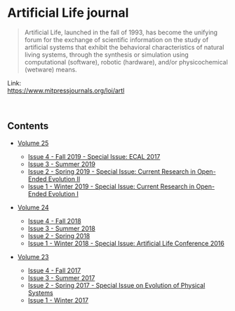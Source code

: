 # Artificial Life journal  

> Artificial Life, launched in the fall of 1993, has become the unifying forum for the exchange of scientific information on the study of artificial systems that exhibit the behavioral characteristics of natural living systems, through the synthesis or simulation using computational (software), robotic (hardware), and/or physicochemical (wetware) means.


Link:  
https://www.mitpressjournals.org/loi/artl

<br>

## Contents  
- [Volume 25](https://github.com/bioerrorlog/ALife-OpenAccess-Papers/tree/master/Artificial-Life-journal/Volume_25)

    - [Issue 4 - Fall 2019 - Special Issue: ECAL 2017](https://github.com/bioerrorlog/ALife-OpenAccess-Papers/tree/master/Artificial-Life-journal/Volume_25/Issue_4_Fall_2019_Special_Issue_ECAL_2017)
    - [Issue 3 - Summer 2019](https://github.com/bioerrorlog/ALife-OpenAccess-Papers/tree/master/Artificial-Life-journal/Volume_25/Issue_3_Summer_2019)
    - [Issue 2 - Spring 2019 - Special Issue: Current Research in Open-Ended Evolution II](https://github.com/bioerrorlog/ALife-OpenAccess-Papers/tree/master/Artificial-Life-journal/Volume_25/Issue_2_Spring_2019_Special_Issue_Current_Research_in_Open_Ended_Evolution_II)
    - [Issue 1 - Winter 2019 - Special Issue: Current Research in Open-Ended Evolution I](https://github.com/bioerrorlog/ALife-OpenAccess-Papers/tree/master/Artificial-Life-journal/Volume_25/Issue_1_Winter_2019_Special_Issue_Current_Research_in_Open_Ended_Evolution_I)

- [Volume 24](https://github.com/bioerrorlog/ALife-OpenAccess-Papers/tree/master/Artificial-Life-journal/Volume_24)

    - [Issue 4 - Fall 2018](https://github.com/bioerrorlog/ALife-OpenAccess-Papers/tree/master/Artificial-Life-journal/Volume_24/Issue_4_Fall_2018)
    - [Issue 3 - Summer 2018](https://github.com/bioerrorlog/ALife-OpenAccess-Papers/tree/master/Artificial-Life-journal/Volume_24/Issue_3_Summer_2018)
    - [Issue 2 - Spring 2018](https://github.com/bioerrorlog/ALife-OpenAccess-Papers/tree/master/Artificial-Life-journal/Volume_24/Issue_2_Spring_2018)
    - [Issue 1 - Winter 2018 - Special Issue: Artificial Life Conference 2016](https://github.com/bioerrorlog/ALife-OpenAccess-Papers/tree/master/Artificial-Life-journal/Volume_24/Issue_1_Winter_2018_Special_Issue_Artificial_Life_Conference_2016)

- [Volume 23](https://github.com/bioerrorlog/ALife-OpenAccess-Papers/tree/master/Artificial-Life-journal/Volume_23)

    - [Issue 4 - Fall 2017](https://github.com/bioerrorlog/ALife-OpenAccess-Papers/tree/master/Artificial-Life-journal/Volume_23/Issue_4_Fall_2017)  
    - [Issue 3 - Summer 2017](https://github.com/bioerrorlog/ALife-OpenAccess-Papers/tree/master/Artificial-Life-journal/Volume_23/Issue_3_Summer_2017)
    - [Issue 2 - Spring 2017 - Special Issue on Evolution of Physical Systems](https://github.com/bioerrorlog/ALife-OpenAccess-Papers/tree/master/Artificial-Life-journal/Volume_23/Issue_2_Spring_2017_Special_Issue_on_Evolution_of_Physical_Systems)
    - [Issue 1 - Winter 2017](https://github.com/bioerrorlog/ALife-OpenAccess-Papers/tree/master/Artificial-Life-journal/Volume_23/Issue_1_Winter_2017)